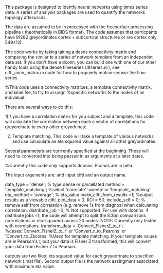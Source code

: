 This package  is designed to identfy neural networks using times series data.
A series of analysis packages are used to quantify the networks topology afterwrads.

The data are assumed to be in processed with the freesurfaer processing pipeline ( theorhetically in BIDS format).  The code assumes that particpants have 91282 greyordinates  cortex + subcortical structures or are cortex only 549412).

The code works by taking taking a desns connectivity matrix and comparing the similar to a series of network template from an independet data set.  If you don't have a dconn, you can build one with one of our other handy tools using the dense timeseries (dtseries.nii), see cifti_conn_matrix.m code for how to propoerly motion-censor the time series.


%This code uses a connectivity matrices, a template connectivity matrix, and label file, to try to assingn
%specific networks to the nodes of an individual.

There are several ways to do this:

1)If you have a correlation matrix for you subject and a template, this code will calculate the correlation between each a vector of correlations for greyordinate to every other greyodrinate.

2) Template matching.  This code will take a template of various networks and use caluculate an eta squared value against all other greyordinates.



Several parameters are currrently specified at the beginning.  These will need to converted into being passed in as arguments at a later dates. 

%Currently this code only supports dconns.  Pconns are in beta.

The input arguments are: and input cifti and an output name.

data_type = 'dense'; % type dense or parcellated
method = 'template_matching'; %select 'correlate' 'useeta' or 'template_matching'.
eta_method = 'average'; % eta_value
make_cifti_from_results =1; %output results as a viewable cifti.
plot_data = 0; ROI = 50;
include_self = 0; % remove self from correlation (e.g. remove 1s from diagnoal when calculating correlation.
distribute_job =0; % Not supported. For use with dconns.  If distribute jobs =1, the code will attempt to split the 8.3bn comparisons (correlations or eta-squared) across 20 nodes. NOTE: Currently only tested with correlations.
transform_data = 'Convert_FisherZ_to_r'; %cases:'Convert_FisherZ_to_r' or 'Convert_r_to_Pearons' or 'Convert_to_Zscores' %Used for template matching.  If your template values are in Pearson's r, but your data is Fisher Z transformed, this will convert your data from Fisher Z to Pearson. 

outputs are two files: 
eta squared value for each greyodrinate to specified network (.mat file).
Second output file is the network assingment associated with maximum eta value.

